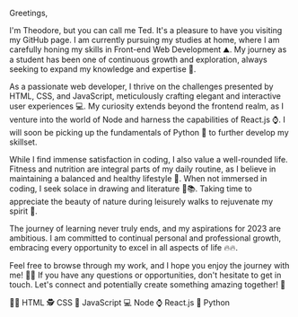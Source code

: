 Greetings,

I'm Theodore, but you can call me Ted. It's a pleasure to have you visiting my GitHub page. I am currently pursuing my studies at home, where I am carefully honing my skills in Front-end Web Development ⛰️. My journey as a student has been one of continuous growth and exploration, always seeking to expand my knowledge and expertise 🚀.

As a passionate web developer, I thrive on the challenges presented by HTML, CSS, and JavaScript, meticulously crafting elegant and interactive user experiences 💻. My curiosity extends beyond the frontend realm, as I venture into the world of Node and harness the capabilities of React.js ⌚. I will soon be picking up the fundamentals of Python 🐍 to further develop my skillset. 

While I find immense satisfaction in coding, I also value a well-rounded life. Fitness and nutrition are integral parts of my daily routine, as I believe in maintaining a balanced and healthy lifestyle 🥗. When not immersed in coding, I seek solace in drawing and literature 🎨📚. Taking time to appreciate the beauty of nature during leisurely walks to rejuvenate my spirit 🌳.

The journey of learning never truly ends, and my aspirations for 2023 are ambitious. I am committed to continual personal and professional growth, embracing every opportunity to excel in all aspects of life 🔥🔥.

Feel free to browse through my work, and I hope you enjoy the journey with me! 🎉🎊 If you have any questions or opportunities, don't hesitate to get in touch. Let's connect and potentially create something amazing together! 🌟


🙆‍♂️ HTML 🕵️ CSS 🎈 JavaScript 💻 Node ⌚ React.js 🐍 Python

